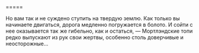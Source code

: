 =====

Но вам так и не суждено ступить на твердую землю. Как только вы начинаете двигаться, дорога медленно погружается в болото. И сойти с нее оказывается так же гибельно, как и остаться, — Мортлэндские топи редко выпускают из рук свои жертвы, особенно столь доверчивые и неосторожные...

